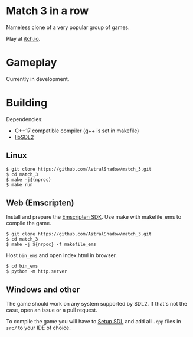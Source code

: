 # Match 3 in a row
Nameless clone of a very popular group of games.

Play at [itch.io](https://azcraft.itch.io/match-3).


# Gameplay

Currently in development.


# Building
Dependencies:
 * C++17 compatible compiler (g++ is set in makefile)
 * [libSDL2](https://www.libsdl.org/)

## Linux

    $ git clone https://github.com/AstralShadow/match_3.git
    $ cd match_3
    $ make -j$(nproc)
    $ make run

## Web (Emscripten)
Install and prepare the
[Emscripten SDK](https://github.com/emscripten-core/emsdk).
Use make with makefile\_ems to compile the game.

    $ git clone https://github.com/AstralShadow/match_3.git
    $ cd match_3
    $ make -j ${nrpoc} -f makefile_ems

Host `bin_ems` and open index.html in browser.

    $ cd bin_ems
    $ python -m http.server

## Windows and other
The game should work on any system supported by SDL2.
If that's not the case, open an issue or a pull request.

To compile the game you will have to
[Setup SDL](https://wiki.libsdl.org/SDL2/Installation)
and add all `.cpp` files in `src/` to your IDE of choice.

